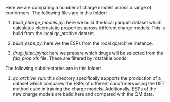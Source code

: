 Here we are comparing a number of charge models across a range of conformers. 
The following files are in this folder:

1. *build_charge_models.py*: here we build the local parquet dataset which calculates elecrostatic properties 
across different charge models. This is build from the local qc_archive dataset.

2. *build_esps.py*: here we the ESPs from the local qcarchive instance.

3. *drug_filter.ipynb*: here we prepare which drugs will be selected from the *fda_prop.xls* file. These are filtered by
rotatable bonds.

The following subdirectories are in this folder:

1. *qc_archive_run*: this directory specifically supports the production of a dataset which compares the ESPs of different conofrmers
using the DFT method used in training the charge models. Additionally, ESPs of the new charge models are build here and compared with the QM data. 
